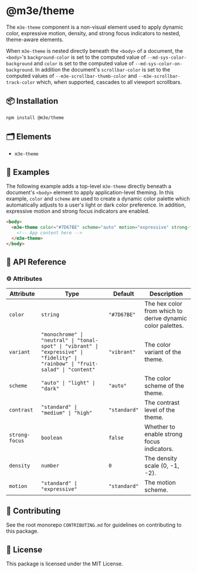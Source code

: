 # @m3e/theme

The `m3e-theme` component is a non-visual element used to apply dynamic color, expressive motion, density, and strong focus indicators to nested, theme-aware elements.

When `m3e-theme` is nested directly beneath the `<body>` of a document, the `<body>`'s `background-color` is set to the computed value of `--md-sys-color-background` and `color` is set to the computed value of `--md-sys-color-on-background`. In addition the document's `scrollbar-color` is set to the computed values of `--m3e-scrollbar-thumb-color` and `--m3e-scrollbar-track-color` which, when supported, cascades to all viewport scrollbars.

## 📦 Installation

```bash
npm install @m3e/theme
```

## 🗂️ Elements

- `m3e-theme`

## 🧪 Examples

The following example adds a top-level `m3e-theme` directly beneath a document's `<body>` element to apply application-level theming. In this example, `color` and `scheme` are used to create a dynamic color palette which automatically adjusts to a user's light or dark color preference. In addition, expressive motion and strong focus indicators are enabled.

```html
<body>
  <m3e-theme color="#7D67BE" scheme="auto" motion="expressive" strong-focus>
    <!-- App content here -->
  </m3e-theme>
</body>
```

## 📖 API Reference

### ⚙️ Attributes

| Attribute      | Type                                                                                                                              | Default      | Description                                                |
| -------------- | --------------------------------------------------------------------------------------------------------------------------------- | ------------ | ---------------------------------------------------------- |
| `color`        | `string`                                                                                                                          | `"#7D67BE"`  | The hex color from which to derive dynamic color palettes. |
| `variant`      | `"monochrome" \| "neutral" \| "tonal-spot" \| "vibrant" \| "expressive" \| "fidelity" \| "rainbow" \| "fruit-salad" \| "content"` | `"vibrant"`  | The color variant of the theme.                            |
| `scheme`       | `"auto" \| "light" \| "dark"`                                                                                                     | `"auto"`     | The color scheme of the theme.                             |
| `contrast`     | `"standard" \| "medium" \| "high"`                                                                                                | `"standard"` | The contrast level of the theme.                           |
| `strong-focus` | `boolean`                                                                                                                         | `false`      | Whether to enable strong focus indicators.                 |
| `density`      | `number`                                                                                                                          | `0`          | The density scale (0, -1, -2).                             |
| `motion`       | `"standard" \| "expressive"`                                                                                                      | `"standard"` | The motion scheme.                                         |

## 🤝 Contributing

See the root monorepo `CONTRIBUTING.md` for guidelines on contributing to this package.

## 📄 License

This package is licensed under the MIT License.
